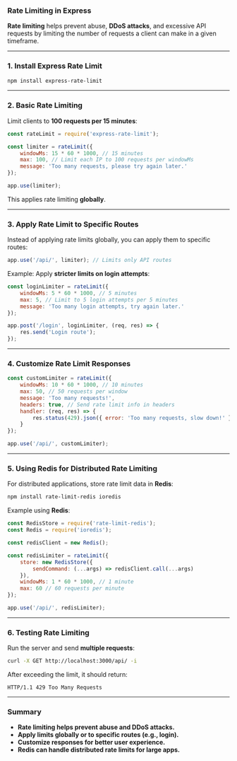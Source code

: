 ### Rate Limiting in Express  

**Rate limiting** helps prevent abuse, **DDoS attacks**, and excessive API requests by limiting the number of requests a client can make in a given timeframe.

---

### 1. **Install Express Rate Limit**
```sh
npm install express-rate-limit
```

---

### 2. **Basic Rate Limiting**
Limit clients to **100 requests per 15 minutes**:
```js
const rateLimit = require('express-rate-limit');

const limiter = rateLimit({
    windowMs: 15 * 60 * 1000, // 15 minutes
    max: 100, // Limit each IP to 100 requests per windowMs
    message: 'Too many requests, please try again later.'
});

app.use(limiter);
```
This applies rate limiting **globally**.

---

### 3. **Apply Rate Limit to Specific Routes**
Instead of applying rate limits globally, you can apply them to specific routes:
```js
app.use('/api/', limiter); // Limits only API routes
```

Example: Apply **stricter limits on login attempts**:
```js
const loginLimiter = rateLimit({
    windowMs: 5 * 60 * 1000, // 5 minutes
    max: 5, // Limit to 5 login attempts per 5 minutes
    message: 'Too many login attempts, try again later.'
});

app.post('/login', loginLimiter, (req, res) => {
    res.send('Login route');
});
```

---

### 4. **Customize Rate Limit Responses**
```js
const customLimiter = rateLimit({
    windowMs: 10 * 60 * 1000, // 10 minutes
    max: 50, // 50 requests per window
    message: 'Too many requests!',
    headers: true, // Send rate limit info in headers
    handler: (req, res) => {
        res.status(429).json({ error: 'Too many requests, slow down!' });
    }
});

app.use('/api/', customLimiter);
```

---

### 5. **Using Redis for Distributed Rate Limiting**
For distributed applications, store rate limit data in **Redis**:
```sh
npm install rate-limit-redis ioredis
```

Example using **Redis**:
```js
const RedisStore = require('rate-limit-redis');
const Redis = require('ioredis');

const redisClient = new Redis();

const redisLimiter = rateLimit({
    store: new RedisStore({
        sendCommand: (...args) => redisClient.call(...args)
    }),
    windowMs: 1 * 60 * 1000, // 1 minute
    max: 60 // 60 requests per minute
});

app.use('/api/', redisLimiter);
```

---

### 6. **Testing Rate Limiting**
Run the server and send **multiple requests**:
```sh
curl -X GET http://localhost:3000/api/ -i
```
After exceeding the limit, it should return:
```
HTTP/1.1 429 Too Many Requests
```

---

### Summary  
- **Rate limiting helps prevent abuse and DDoS attacks.**  
- **Apply limits globally or to specific routes (e.g., login).**  
- **Customize responses for better user experience.**  
- **Redis can handle distributed rate limits for large apps.**  